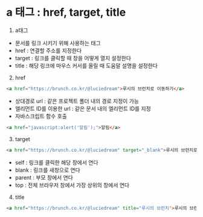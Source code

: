 # a 태그 : href, target, title

1. a태그
- 문서를 링크 시키기 위해 사용하는 태그
- href : 연결할 주소를 지정한다
- target : 링크를 클릭할 때 창을 어떻게 열지 설정한다
- title : 해당 링크에 마우스 커서를 올릴 때 도움말 설명을 설정한다


2. href
```HTML
<a href="https://brunch.co.kr/@luciedream">루시의 브런치로 이동하기</a>
```
- 상대경로 url : 같은 프로젝트 폴더 내의 경로 지정이 가능
- 엘리먼트 ID를 이용한 url : 같은 문서 내의 엘리먼트 ID를 지정
- 자바스크립트 함수 호출
```html
<a href="javascript:alert('알림');">알림</a>
```


3. target
```html
<a href="https://brunch.co.kr/@luciedream" target="_blank">루시의 브런치로 이동하기</a>
```
- self : 링크를 클릭한 해당 창에서 연다
- blank : 링크를 새창으로 연다
- parent : 부모 창에서 연다
- top : 전체 브라우저 창에서 가장 상위의 창에서 연다


4. title
```html
<a href="https://brunch.co.kr/@luciedream" title="루시의 브런치">루시의 브런치로 이동하기</a>
```
